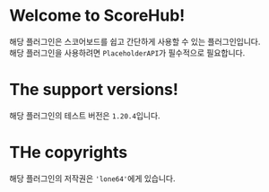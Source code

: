 # Welcome to ScoreHub!
해당 플러그인은 스코어보드를 쉽고 간단하게 사용할 수 있는 플러그인입니다.<br>
해당 플러그인을 사용하려면 `PlaceholderAPI`가 필수적으로 필요합니다.



# The support versions!
해당 플러그인의 테스트 버전은 `1.20.4`입니다.



# THe copyrights
해당 플러그인의 저작권은 `'lone64'`에게 있습니다.
